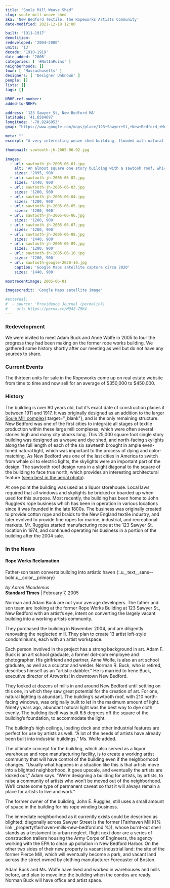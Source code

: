 ```yaml
---
title: "Soule Mill Weave Shed"
slug: soule-mill-weave-shed
aka: 'New Bedford Textile, The Ropeworks Artists Community'
date-modified: 2021-12-18 12:00

built: '1911–1917'
demolition:
redeveloped: '2004–2006'
units: '13'
decade: '1910-1919'
date-added: '2006'
categories: [ '#NotInRuins' ]
neighborhoods: []
town: [ 'Massachusetts' ]
designers: [ 'Designer Unknown' ]
people: []
lists: []
tags: []

NRHP-ref-number:
added-to-NRHP:

address: '123 Sawyer St, New Bedford MA'
latitude: '41.6584697'
longitude: '-70.9246053'
gmap: "https://www.google.com/maps/place/123+Sawyer+St,+New+Bedford,+MA+02746/@41.6584697,-70.9246053,670m/data=!3m1!1e3!4m5!3m4!1s0x89e4e41649e373e7:0x1cd8b3cb7e247137!8m2!3d41.6584697!4d-70.9224166"

meta: ""
excerpt: "A very interesting weave shed building, flooded with natural light, becomes artist live/work studio lofts"

thumbnail: sawtooth-jh-2005-06-02.jpg

images:
  - url: sawtooth-jh-2005-06-01.jpg
    alt: 'An almost square one story building with a sawtooh roof, which is a series of small, triangular irregular gable roofs — six in all on this building — with a shigle roof on the north side and a row of windows on the south sid, facing north for an immense amount of natural light'
    sizes: '2095, 900'
  - url: sawtooth-jh-2005-06-02.jpg
    sizes: '1440, 900'
  - url: sawtooth-jh-2005-06-03.jpg
    sizes: '1200, 900'
  - url: sawtooth-jh-2005-06-04.jpg
    sizes: '1200, 900'
  - url: sawtooth-jh-2005-06-05.jpg
    sizes: '1200, 900'
  - url: sawtooth-jh-2005-06-06.jpg
    sizes: '1200, 900'
  - url: sawtooth-jh-2005-06-07.jpg
    sizes: '1200, 900'
  - url: sawtooth-jh-2005-06-08.jpg
    sizes: '1440, 900'
  - url: sawtooth-jh-2005-06-09.jpg
    sizes: '1200, 900'
  - url: sawtooth-jh-2005-06-10.jpg
    sizes: '1200, 900'
  - url: sawtooth-google-2020-10.jpg
    caption: 'Google Maps satellite capture circa 2020'
    sizes: '1440, 900'

mostrecentimage: 2005-06-01

imagescredit: 'Google Maps satellite image'

#external:
#  - source: 'Providence Journal (permalink)'
#    url: https://perma.cc/MQ4Z-Z9K4
---
```


### Redevelopment

We were invited to meet Adam Buck and Anne Wolfe in 2005 to tour the progress they had been making on the former rope works building. We gathered some history shortly after our meeting as well but do not have any sources to share. 


### Current Events

The thirteen units for sale in the Ropeworks come up on real estate website from time to time and now sell for an average of $350,000 to $450,000. 


### History

The building is over 90 years old, but it’s exact date of construction places it between 1911 and 1917. It was originally designed as an addition to the larger [Soule Mill complex](//www.digitalcommonwealth.org/search/commonwealth:8s45qm01k){:target="_blank"}, and is the only remaining structure. New Bedford was one of the first cities to integrate all stages of textile production within these large mill complexes, which were often several stories high and many city blocks long. This 25,000 square foot single story building was designed as a weave and dye shed, and north-facing skylights along the full length of each of the six sawteeth brought in ample even-toned natural light, which was important to the process of dying and color-matching. As New Bedford was one of the last cities in America to switch from whale oil to electric lights, the skylights were an important part of the design. The sawtooth roof design runs in a slight diagonal to the square of the building to face true north, which provides an interesting architectural feature ([seen best in the aerial photo](#photo-sawtooth-google-2020-10)).

At one point the building was used as a liquor storehouse. Local laws required that all windows and skylights be bricked or boarded up when used for this purpose. Most recently, the building has been home to John Ruggles’s rope business which has been in operation in various locations since it was founded in the late 1800s. The business was originally created to provide cotton rope and braids to the New England textile industry, and later evolved to provide fine ropes for marine, industrial, and recreational markets. Mr. Ruggles started manufacturing rope at the 123 Sawyer St. location in 1974, and continued operating his business in a portion of the building after the 2004 sale.


### In the News

#### Rope Works Reclamation

Father-son team converts building into artistic haven
{:.u__text__sans--bold.u__color__primary}

_by Aaron Nicodemus_  
**Standard Times** | February 7, 2005

Norman and Adam Buck are not your average developers. The father and son team are looking at the former Rope Works Building at 123 Sawyer St., New Bedford with an artist’s eye, intent on converting the largely vacant building into a working artists community.

They purchased the building in November 2004, and are diligently renovating the neglected mill. They plan to create 13 artist loft-style condominiums, each with an artist workspace.

Each person involved in the project has a strong background in art. Adam F. Buck is an art school graduate, a former dot-com employee and photographer. His girlfriend and partner, Anne Wolfe, is also an art school graduate, as well as a sculptor and welder. Norman R. Buck, who is retired, describes himself as an “artistic dabbler.” He is married to Irene Buck, executive director of Artworks! in downtown New Bedford.

They looked at dozens of mills in and around New Bedford until settling on this one, in which they saw great potential for the creation of art. For one, natural lighting is abundant. The building’s sawtooth roof, with 210 north-facing windows, was originally built to let in the maximum amount of light. Ninety years ago, abundant natural light was the best way to dye cloth evenly. The building itself was built 6.5 degrees off the square of the building’s foundation, to accommodate the light.

The building’s high ceilings, loading dock and other industrial features are perfect for use by artists as well. “A lot of the needs of artists have already been built into industrial buildings,” Ms. Wolfe added.

The ultimate concept for the building, which also served as a liquor warehouse and rope manufacturing facility, is to create a working artist community that will have control of the building even if the neighborhood changes. “Usually what happens in a situation like this is that artists move into a blighted neighborhood, it goes upscale, and eventually the artists are kicked out,” Adam says. “We’re designing a building for artists, by artists, to raise a community of artists who won’t be moved out of the neighborhood. We’ll create some type of permanent caveat so that it will always remain a place for artists to live and work.”

The former owner of the building, John E. Ruggles, still uses a small amount of space in the building for his rope winding business.

The immediate neighborhood as it currently exists could be described as blighted: diagonally across Sawyer Street is the former [Fairhaven Mill]({% link _property/fairhaven-mills-new-bedford.md %}), whose burnt-out shell stands as a testament to urban neglect. Right next door are a series of construction trailers housing the Army Corps of Engineers, the agency working with the EPA to clean up pollution in New Bedford Harbor. On the other two sides of their new property is vacant industrial land: the site of the former Pierce Mill, which will eventually become a park, and vacant land across the street owned by clothing manufacturer Forecaster of Boston.

Adam Buck and Ms. Wolfe have lived and worked in warehouses and mills before, and plan to move into the building when the condos are ready. Norman Buck will have office and artist space.
